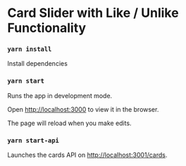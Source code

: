 # Card Slider with Like / Unlike Functionality

### `yarn install`

Install dependencies

### `yarn start`

Runs the app in development mode.

Open [http://localhost:3000](http://localhost:3000) to view it in the browser.

The page will reload when you make edits.

### `yarn start-api`

Launches the cards API on [http://localhost:3001/cards](http://localhost:3001/cards).

